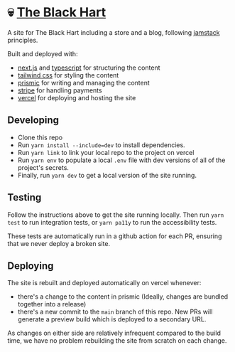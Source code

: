 # :skull: [The Black Hart](https://theblackhart.co.uk/)

A site for The Black Hart including a store and a blog, following [jamstack](https://jamstack.org/) principles.

Built and deployed with:

- [next.js](https://nextjs.org/) and [typescript](https://www.typescriptlang.org/) for structuring the content
- [tailwind css](https://tailwindcss.com/) for styling the content
- [prismic](https://prismic.io/) for writing and managing the content
- [stripe](https://stripe.com/) for handling payments
- [vercel](https://vercel.com/) for deploying and hosting the site

## Developing

- Clone this repo
- Run `yarn install --include=dev` to install dependencies.
- Run `yarn link` to link your local repo to the project on vercel
- Run `yarn env` to populate a local `.env` file with dev versions of all of the project's secrets.
- Finally, run `yarn dev` to get a local version of the site running.

## Testing

Follow the instructions above to get the site running locally. Then run `yarn test` to run integration tests, or `yarn pa11y` to run the accessibility tests.

These tests are automatically run in a github action for each PR, ensuring that we never deploy a broken site.

## Deploying

The site is rebuilt and deployed automatically on vercel whenever:

- there's a change to the content in prismic (Ideally, changes are bundled together into a release)
- there's a new commit to the `main` branch of this repo. New PRs will generate a preview build which is deployed to a secondary URL.

As changes on either side are relatively infrequent compared to the build time, we have no problem rebuilding the site from scratch on each change.
